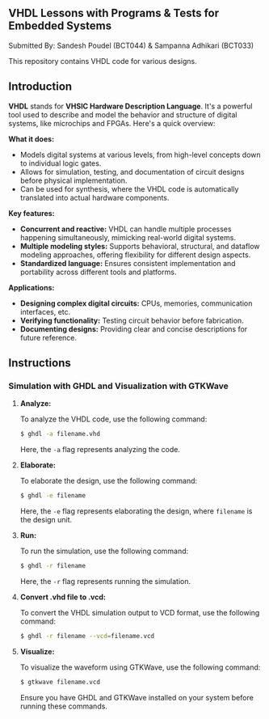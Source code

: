 ## **VHDL Lessons with Programs & Tests for Embedded Systems**
Submitted By:
Sandesh Poudel (BCT044) & Sampanna Adhikari (BCT033)

This repository contains VHDL code for various designs.

## Introduction

**VHDL** stands for **VHSIC Hardware Description Language**. It's a powerful tool used to describe and model the behavior and structure of digital systems, like microchips and FPGAs. Here's a quick overview:

**What it does:**

* Models digital systems at various levels, from high-level concepts down to individual logic gates.
* Allows for simulation, testing, and documentation of circuit designs before physical implementation.
* Can be used for synthesis, where the VHDL code is automatically translated into actual hardware components.

**Key features:**

* **Concurrent and reactive:** VHDL can handle multiple processes happening simultaneously, mimicking real-world digital systems.
* **Multiple modeling styles:** Supports behavioral, structural, and dataflow modeling approaches, offering flexibility for different design aspects.
* **Standardized language:** Ensures consistent implementation and portability across different tools and platforms.

**Applications:**

* **Designing complex digital circuits:** CPUs, memories, communication interfaces, etc.
* **Verifying functionality:** Testing circuit behavior before fabrication.
* **Documenting designs:** Providing clear and concise descriptions for future reference.



## Instructions

### Simulation with GHDL and Visualization with GTKWave

1. **Analyze:**

   To analyze the VHDL code, use the following command:
   
   ```sh
   $ ghdl -a filename.vhd
   ```

   Here, the `-a` flag represents analyzing the code.

2. **Elaborate:**

   To elaborate the design, use the following command:
   
   ```sh
   $ ghdl -e filename
   ```

   Here, the `-e` flag represents elaborating the design, where `filename` is the design unit.

3. **Run:**

   To run the simulation, use the following command:
   
   ```sh
   $ ghdl -r filename
   ```

   Here, the `-r` flag represents running the simulation.

4. **Convert .vhd file to .vcd:**

   To convert the VHDL simulation output to VCD format, use the following command:
   
   ```sh
   $ ghdl -r filename --vcd=filename.vcd
   ```

5. **Visualize:**

   To visualize the waveform using GTKWave, use the following command:
   
   ```sh
   $ gtkwave filename.vcd
   ```

   Ensure you have GHDL and GTKWave installed on your system before running these commands.
